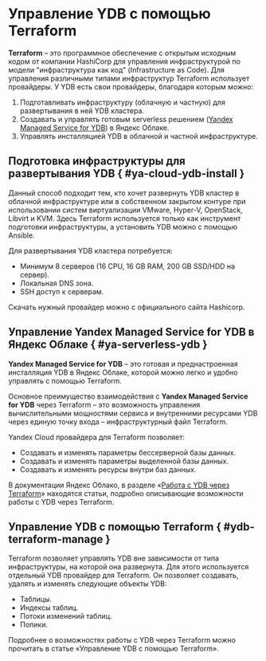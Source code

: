 # Управление YDB с помощью Terraform

**Terraform** – это программное обеспечение с открытым исходным кодом от компании HashiCorp для управления инфраструктурой по модели "инфраструктура как код" (Infrastructure as Code). Для управления различными типами инфраструктур Terraform использует провайдеры. У YDB есть свои провайдеры, благодаря которым можно:
1. Подготавливать инфраструктуру (облачную и частную) для развертывания в ней YDB кластера.
2. Создавать и управлять готовым serverless решением ([Yandex Managed Service for YDB](https://cloud.yandex.ru/ru/docs/ydb/)) в Яндекс Облаке.
3. Управлять инсталляцией YDB в облачной и частной инфраструктуре.



## Подготовка инфраструктуры для развертывания YDB { #ya-cloud-ydb-install } 

Данный способ подходит тем, кто хочет развернуть YDB кластер в облачной инфраструктуре или в собственном закрытом контуре при использовании систем виртуализации VMware, Hyper-V, OpenStack, Libvirt и KVM. Здесь Terraform используется только как инструмент подготовки инфраструктуры, а установить YDB можно с помощью Ansible.

Для развертывания YDB кластера потребуется:
* Минимум 8 серверов (16 CPU, 16 GB RAM, 200 GB SSD/HDD на сервер).
* Локальная DNS зона.
* SSH доступ к серверам.

Скачать нужный провайдер можно с официального сайта Hashicorp.   

## Управление Yandex Managed Service for YDB в Яндекс Облаке { #ya-serverless-ydb }

**Yandex Managed Service for YDB** – это готовая и преднастроенная инсталляция YDB в Яндекс Облаке, которой можно легко и удобно управлять с помощью Terraform. 

Основное преимущество взаимодействия с **Yandex Managed Service for YDB** через Terraform – это возможность управления вычислительными мощностями сервиса и внутренними ресурсами YDB через единую точку входа – инфраструктурный файл Terraform. 

Yandex Cloud провайдера для Terraform позволяет:
* Создавать и изменять параметры бессерверной базы данных.
* Создавать и изменять параметры выделенной базы данных.
* Создавать и изменять ресурсы внутри баз данных.

В документации Яндекс Облако, в разделе «[Работа с YDB через Terraform](https://cloud.yandex.ru/ru/docs/ydb/terraform/intro)» находятся статьи, подробно описывающие возможности работы с YDB через Terraform.

## Управление YDB с помощью Terraform { #ydb-terraform-manage }

Terraform позволяет управлять YDB вне зависимости от типа инфраструктуры, на которой она развернута. Для этого используется отдельный YDB провайдер для Terraform. Он позволяет создавать, удалять и изменять следующие объекты YDB:
* Таблицы.
* Индексы таблиц.
* Потоки изменений таблиц.
* Попики.

Подробнее о возможностях работы с YDB через Terraform можно прочитать в статье «Управление YDB с помощью Terraform».  